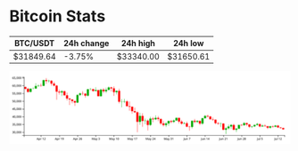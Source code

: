 # Bitcoin Stats

BTC/USDT|24h change|24h high|24h low|
|---|---|---|---|
|$31849.64|-3.75%|$33340.00|$31650.61|

<img src="./chart.svg">
